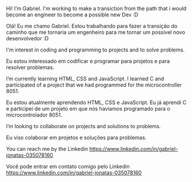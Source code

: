 Hi! I’m Gabriel. I'm working to make a transiction from the path that i would become an engineer to become a possible new Dev :D

Olá! Eu me chamo Gabriel. Estou trabalhando para fazer a transição do caminho que me tornaria um engenheiro para me tornar um possivel novo desenvolvedor :D

I'm interest in coding and programming to projects and to solve problems.

Eu estou interessado em codificar e programar para projetos e para resolver problemas.

I’m currently learning HTML, CSS and JavaScript. I learned C and participated of a project that we had programmed for the microcontroller 8051.

Eu estou atualmente aprendendo HTML, CSS e JavaScript. Eu já aprendi C e participei de um projeto em que nós haviamos programado para o microcontrolador 8051.

I’m looking to collaborate on projects and solutions to problems.

Eu viso colaborar em projetos e soluções para problemas.

You can reach me by the Linkedin https://www.linkedin.com/in/gabriel-jonatas-035078160

Você pode entrar em contato comigo pelo Linkedin https://www.linkedin.com/in/gabriel-jonatas-035078160

<!---
GabrielJonatas/GabrielJonatas is a ✨ special ✨ repository because its `README.md` (this file) appears on your GitHub profile.
You can click the Preview link to take a look at your changes.
--->
